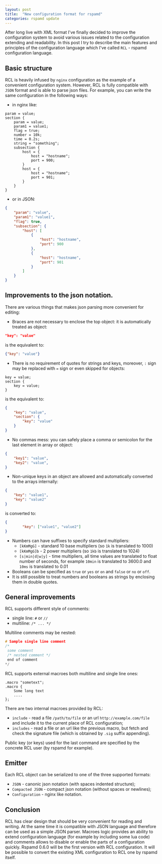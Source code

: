 ```yaml
---
layout: post
title:  "New configuration format for rspamd"
categories: rspamd update
---
```

After long live with XML format I've finally decided to improve the configuration
system to avoid various issues related to the configuration extending and readability.
In this post I try to describe the main features and principles of the configuration
language which I've called `RCL` - rspamd configuration language.

## Basic structure

RCL is heavily infused by `nginx` configuration as the example of a convenient configuration
system. However, RCL is fully compatible with `JSON` format and is able to parse json files.
For example, you can write the same configuration in the following ways:

* in nginx like:

~~~nginx
param = value;
section {
	param = value;
	param1 = value1;
	flag = true;
	number = 10k;
	time = 0.2s;
	string = "something";
	subsection {
		host = {
			host = "hostname"; 
			port = 900;
		}	
		host = {
			host = "hostname";
			port = 901;
		}	
	}
}
~~~

* or in JSON:

~~~json
{
	"param": "value",
	"param1": "value1",
	"flag": true,
	"subsection": {
		"host": [
			{	
				"host": "hostname",
				"port": 900
			},
			{
				"host": "hostname",
				"port": 901
			}
		]
	}
}
~~~

## Improvements to the json notation.

There are various things that makes json parsing more convenient for editing:

* Braces are not necessary to enclose the top object: it is automatically treated as object:

~~~json
"key": "value"
~~~

is the equivalent to:

~~~json
{"key": "value"}
~~~

* There is no requirement of quotes for strings and keys, moreover, `:` sign may be replaced with `=` sign or even skipped for objects:

~~~nginx
key = value;
section {
	key = value;
}
~~~

is the equivalent to:

~~~json
{
	"key": "value",
	"section": {
		"key": "value"
	}
}
~~~

* No commas mess: you can safely place a comma or semicolon for the last element in array or object:

~~~json
{
	"key1": "value",
	"key2": "value",
}
~~~

* Non-unique keys in an object are allowed and automatically converted to the arrays internally:

~~~json
{
	"key": "value1",
	"key": "value2"
}
~~~

is converted to:

~~~json
{
		"key": ["value1", "value2"]
}
~~~

* Numbers can have suffixes to specify standard multipliers:
	* `[kKmMgG]` - standard 10 base multipliers (so `1k` is translated to 1000)
	* `[kKmMgG]b` - 2 power multipliers (so `1kb` is translated to 1024)
	* `[s|min|d|w|y]` - time multipliers, all time values are translated to float number of seconds, for example `10min` is translated to 3600.0 and `10ms` is translated to 0.01
* Booleans can be specified as `true` or `yes` or `on` and `false` or `no` or `off`.
* It is still possible to treat numbers and booleans as strings by enclosing them in double quotes.

## General improvements

RCL supports different style of comments:

* single line: `#` or `//`
* multiline: `/* ... */`

Multiline comments may be nested:

~~~c
# Sample single line comment
/* 
 some comment
 /* nested comment */
 end of comment
*/
~~~

RCL supports external macroes both multiline and single line ones:

~~~nginx
.macro "sometext";
.macro {
	Some long text
	....
};
~~~

There are two internal macroes provided by RCL:

* `include` - read a file `/path/to/file` or an url `http://example.com/file` and include it to the current place of
RCL configuration;
* `includes` - read a file or an url like the previous macro, but fetch and check the signature file (which is obtained
by `.sig` suffix appending).

Public key (or keys) used for the last command are specified by the concrete RCL user (by rspamd for example).

## Emitter

Each RCL object can be serialized to one of the three supported formats:

* `JSON` - canonic json notation (with spaces indented structure);
* `Compacted JSON` - compact json notation (without spaces or newlines);
* `Configuration` - nginx like notation.

## Conclusion

RCL has clear design that should be very convenient for reading and writing. At the same time it is compatible with
JSON language and therefore can be used as a simple JSON parser. Macroes logic provides an ability to extend configuration
language (for example by including some lua code) and comments allows to disable or enable the parts of a configuration
quickly. Rspamd 0.6.0 will be the first version with RCL configuration. It will be possible to convert the existing XML configuration
to RCL one by rspamd itself.
